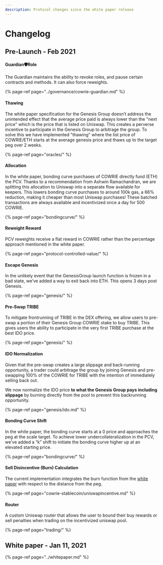 ```yaml
---
description: Protocol changes since the white paper release
---
```


# Changelog

## Pre-Launch - Feb 2021

#### Guardian🛡Role 

The Guardian maintains the ability to revoke roles, and pause certain contracts and methods. It can also force reweights.

{% page-ref page="../governance/cowrie-guardian.md" %}

#### Thawing

The white paper specification for the Genesis Group doesn’t address the unintended effect that the average price paid is always lower than the "next price" which is the price that is listed on Uniswap. This creates a perverse incentive to participate in the Genesis Group to arbitrage the group. To solve this we have implemented "thawing" where the list price of COWRIE/ETH starts at the average genesis price and thaws up to the target peg over 2 weeks.

{% page-ref page="oracles/" %}

#### Allocation

In the white paper, bonding curve purchases of COWRIE directly fund \(ETH\) the PCV. Thanks to a recommendation from Ashwin Ramachandran, we are splitting this allocation to Uniswap into a separate flow available for keepers. This lowers bonding curve purchases to around 100k gas, a 66% reduction, making it cheaper than most Uniswap purchases! These batched transactions are always available and incentivized once a day for 500 COWRIE.

{% page-ref page="bondingcurve/" %}

#### Reweight Reward

PCV reweights receive a flat reward in COWRIE rather than the percentage approach mentioned in the white paper.

{% page-ref page="protocol-controlled-value/" %}

#### Escape Genesis

In the unlikely event that the GenesisGroup launch function is frozen in a bad state, we’ve added a way to exit back into ETH. This opens 3 days post Genesis.

{% page-ref page="genesis/" %}

#### Pre-Swap TRIBE

To mitigate frontrunning of TRIBE in the DEX offering, we allow users to pre-swap a portion of their Genesis Group COWRIE stake to buy TRIBE. This gives users the ability to participate in the very first TRIBE purchase at the best IDO price.

{% page-ref page="genesis/" %}

#### IDO Normalization

Given that the pre-swap creates a large slippage and back-running opportunity, a trader could arbitrage the group by joining Genesis and pre-swapping 100% of the COWRIE for TRIBE with the intention of immediately selling back out.

We now normalize the IDO price **to what the Genesis Group pays including slippage** by burning directly from the pool to prevent this backrunning opportunity.

{% page-ref page="genesis/ido.md" %}

#### Bonding Curve Shift

In the white paper, the bonding curve starts at a 0 price and approaches the peg at the scale target. To achieve lower undercollateralization in the PCV, we’ve added a “k” shift to initiate the bonding curve higher up at an elevated starting price.

{% page-ref page="bondingcurve/" %}

#### Sell Disincentive \(Burn\) Calculation

The current implementation integrates the burn function from the [white paper](../whitepaper.md) with respect to the distance from the peg.

{% page-ref page="cowrie-stablecoin/uniswapincentive.md" %}

#### Router

A custom Uniswap router that allows the user to bound their buy rewards or sell penalties when trading on the incentivized uniswap pool.

{% page-ref page="trading/" %}

## White paper - Jan 11, 2021

{% page-ref page="../whitepaper.md" %}



